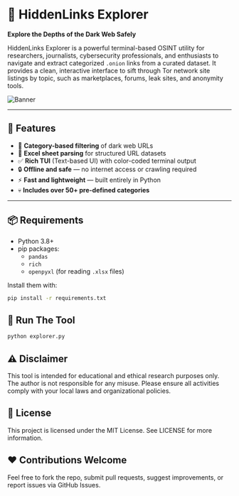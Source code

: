 # 🔎 HiddenLinks Explorer

**Explore the Depths of the Dark Web Safely**

HiddenLinks Explorer is a powerful terminal-based OSINT utility for researchers, journalists, cybersecurity professionals, and enthusiasts to navigate and extract categorized `.onion` links from a curated dataset. It provides a clean, interactive interface to sift through Tor network site listings by topic, such as marketplaces, forums, leak sites, and anonymity tools.

![Banner](https://user-images.githubusercontent.com/your-username/your-banner.png)

---

## 🚀 Features

- 🧠 **Category-based filtering** of dark web URLs
- 🧾 **Excel sheet parsing** for structured URL datasets
- ✅ **Rich TUI** (Text-based UI) with color-coded terminal output
- 🔒 **Offline and safe** — no internet access or crawling required
- ⚡ **Fast and lightweight** — built entirely in Python
- 💀 **Includes over 50+ pre-defined categories**

---

## 📦 Requirements

- Python 3.8+
- pip packages:
  - `pandas`
  - `rich`
  - `openpyxl` (for reading `.xlsx` files)

Install them with:

```bash
pip install -r requirements.txt
```

## 🧪 Run The Tool

```bash
python explorer.py
```

## ⚠️ Disclaimer
This tool is intended for educational and ethical research purposes only. The author is not responsible for any misuse. Please ensure all activities comply with your local laws and organizational policies.

## 📜 License
This project is licensed under the MIT License. See LICENSE for more information.

## ❤️ Contributions Welcome
Feel free to fork the repo, submit pull requests, suggest improvements, or report issues via GitHub Issues.
